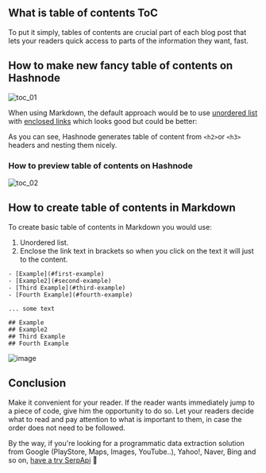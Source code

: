 ## What is table of contents ToC

To put it simply, tables of contents are crucial part of each blog post that lets your readers quick access to parts of the information they want, fast. 

## How to make new fancy table of contents on Hashnode

![toc_01](https://user-images.githubusercontent.com/78694043/161037124-6dd040bb-df8c-4a45-91aa-601cd26a5411.gif)

When using Markdown, the default approach would be to use [unordered list](https://www.markdownguide.org/basic-syntax/#unordered-lists) with [enclosed links](https://www.markdownguide.org/basic-syntax/#links) which looks good but could be better:

As you can see, Hashnode generates table of content from `<h2>`or `<h3>` headers and nesting them nicely.

### How to preview table of contents on Hashnode

![toc_02](https://user-images.githubusercontent.com/78694043/161098670-600c1931-16c3-4001-8445-60ae5ffc0182.gif)

## How to create table of contents in Markdown 

To create basic table of contents in Markdown you would use:
1. Unordered list.
2. Enclose the link text in brackets so when you click on the text it will just to the content.

```lang-none
- [Example](#first-example)
- [Example2](#second-example)
- [Third Example](#third-example)
- [Fourth Example](#fourth-example)

... some text

## Example
## Example2
## Third Example
## Fourth Example
```

![image](https://user-images.githubusercontent.com/78694043/161040781-a64b4455-8ff8-4a5d-b5f3-9a4cbc39ca14.png)


## Conclusion 

Make it convenient for your reader. If the reader wants immediately jump to a piece of code, give him the opportunity to do so. Let your readers decide what to read and pay attention to what is important to them, in case the order does not need to be followed.

By the way, if you're looking for a programmatic data extraction solution from Google (PlayStore, Maps, Images, YouTube..), Yahoo!, Naver, Bing and so on, [have a try SerpApi](https://serpapi.com) 👀
